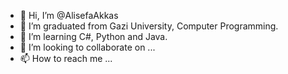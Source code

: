 - 👋 Hi, I’m @AlisefaAkkas
- 👀 I’m graduated from Gazi University, Computer Programming.
- 🌱 I’m learning C#, Python and Java. 
- 💞️ I’m looking to collaborate on ...
- 📫 How to reach me ...

<!---
AlisefaAkkas/AlisefaAkkas is a ✨ special ✨ repository because its `README.md` (this file) appears on your GitHub profile.
You can click the Preview link to take a look at your changes.
--->
